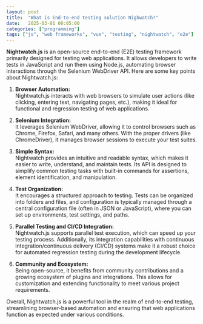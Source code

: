 ```yaml
---
layout: post
title:  "What is End-to-end testing solution Nighwatch?"
date:   2025-03-01 00:05:00
categories: ["programming"]
tags: ["js", "web frameworks", "vue", "testing", "nightwatch", "e2e"]
---
```


**Nightwatch.js** is an open-source end-to-end (E2E) testing framework primarily designed for testing web applications. It allows developers to write tests in JavaScript and run them using Node.js, automating browser interactions through the Selenium WebDriver API. Here are some key points about Nightwatch.js:

1. **Browser Automation:**  
   Nightwatch.js interacts with web browsers to simulate user actions (like clicking, entering text, navigating pages, etc.), making it ideal for functional and regression testing of web applications.

2. **Selenium Integration:**  
   It leverages Selenium WebDriver, allowing it to control browsers such as Chrome, Firefox, Safari, and many others. With the proper drivers (like ChromeDriver), it manages browser sessions to execute your test suites.

3. **Simple Syntax:**  
   Nightwatch provides an intuitive and readable syntax, which makes it easier to write, understand, and maintain tests. Its API is designed to simplify common testing tasks with built-in commands for assertions, element identification, and manipulation.

4. **Test Organization:**  
   It encourages a structured approach to testing. Tests can be organized into folders and files, and configuration is typically managed through a central configuration file (often in JSON or JavaScript), where you can set up environments, test settings, and paths.

5. **Parallel Testing and CI/CD Integration:**  
   Nightwatch.js supports parallel test execution, which can speed up your testing process. Additionally, its integration capabilities with continuous integration/continuous delivery (CI/CD) systems make it a robust choice for automated regression testing during the development lifecycle.

6. **Community and Ecosystem:**  
   Being open-source, it benefits from community contributions and a growing ecosystem of plugins and integrations. This allows for customization and extending functionality to meet various project requirements.

Overall, Nightwatch.js is a powerful tool in the realm of end-to-end testing, streamlining browser-based automation and ensuring that web applications function as expected under various conditions.
